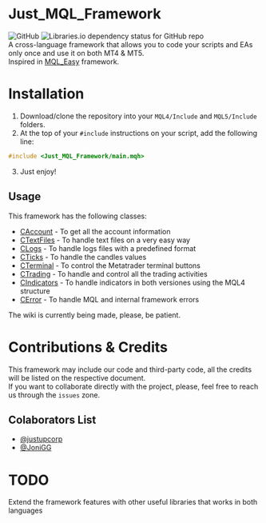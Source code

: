 # Just_MQL_Framework
![GitHub](https://img.shields.io/github/license/jiowcl/MQL-CopyTrade.svg)
![Libraries.io dependency status for GitHub repo](https://img.shields.io/librariesio/github/dingmaotu/mql-zmq.svg)
<br>
A cross-language framework that allows you to code your scripts and EAs only once and use it on both MT4 &amp; MT5. <br>
Inspired in [MQL_Easy](https://github.com/Denn1Ro/MQL_Easy) framework.

# Installation
1. Download/clone the repository into your `MQL4/Include` and `MQL5/Include` folders.
2. At the top of your `#include` instructions on your script, add the following line:
```cpp
#include <Just_MQL_Framework/main.mqh>
```
3. Just enjoy!

## Usage
This framework has the following classes:
- [CAccount](https://github.com/justupcorp/Just_MQL_Framework/wiki/CAccount) - To get all the account information
- [CTextFiles](https://github.com/justupcorp/Just_MQL_Framework/wiki/CTextFile) - To handle text files on a very easy way
- [CLogs](https://github.com/justupcorp/Just_MQL_Framework/wiki/CLogs) - To handle logs files with a predefined format
- [CTicks](https://github.com/justupcorp/Just_MQL_Framework/wiki/CTicks) - To handle the candles values
- [CTerminal](https://github.com/justupcorp/Just_MQL_Framework/wiki/CTerminal) - To control the Metatrader terminal buttons
- [CTrading](https://github.com/justupcorp/Just_MQL_Framework/wiki/CTrading) - To handle and control all the trading activities
- [CIndicators](https://github.com/justupcorp/Just_MQL_Framework/wiki/CIndicators) - To handle indicators in both versiones using the MQL4 structure
- [CError](https://github.com/justupcorp/Just_MQL_Framework/wiki/CError) - To handle MQL and internal framework errors

The wiki is currently being made, please, be patient.

# Contributions & Credits
This framework may include our code and third-party code, all the credits will be listed on the respective document. <br>
If you want to collaborate directly with the project, please, feel free to reach us through the `issues` zone.

## Colaborators List
- [@justupcorp](https://www.github.com/justupcorp)
- [@JoniGG](https://github.com/JoniGG)

# TODO
Extend the framework features with other useful libraries that works in both languages
